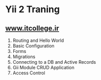 Yii 2 Traning
=============

www.itcollege.ir
----------------

1. Routing and Hello World
2. Basic Configuration
3. Forms
4. Migrations
5. Connecting to a DB and Active Records
6. Gii Module CRUD Application
7. Access Control
